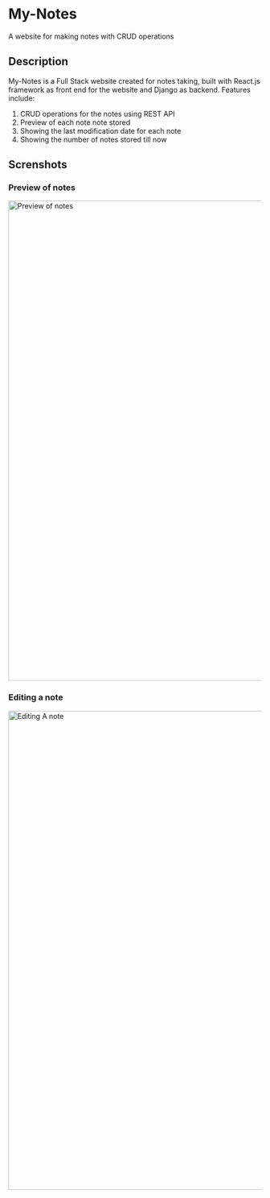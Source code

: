 # My-Notes
A website for making notes with CRUD operations

## Description
My-Notes is a Full Stack website created for notes taking, built with React.js framework as front end for the website and Django as backend. Features include: 

1. CRUD operations for the notes using REST API
2. Preview of each note note stored
3. Showing the last modification date for each note
4. Showing the number of notes stored till now

## Screnshots
### Preview of notes

<img width="954" alt="Preview of notes" src="https://github.com/DSam327/My-Notes/assets/113661235/78b2c0bd-4885-4096-ba37-34e5f259bb5d">

### Editing a note

<img width="952" alt="Editing A note" src="https://github.com/DSam327/My-Notes/assets/113661235/af7a1f57-3e79-4240-b08d-7a17e1500e45">





